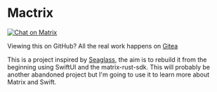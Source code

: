 # Mactrix
<a href="https://matrix.to/#/#mactrix:ludoviko.ch"><img alt="Chat on Matrix" src="https://img.shields.io/matrix/mactrix:ludoviko.ch.svg?server_fqdn=matrix.ludoviko.ch?color=89dceb&logo=gitter&logoColor=89dceb&style=for-the-badge&labelColor=313244"></a>

Viewing this on GitHub? All the real work happens on [Gitea](https://git.ludoviko.ch/lucxjo/mactrix)

This is a project inspired by [Seaglass](https://github.com/neilalexander/seaglass),
the aim is to rebuild it from the beginning using SwiftUI and the matrix-rust-sdk.
This will probably be another abandoned project but I'm going to use it to learn
more about Matrix and Swift.
